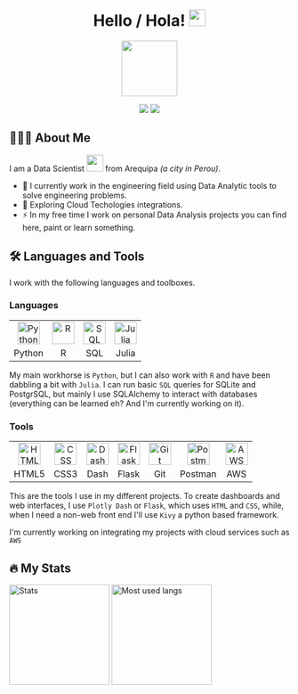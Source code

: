 <h1 align="center">Hello / Hola! <img src="https://media.giphy.com/media/hvRJCLFzcasrR4ia7z/giphy.gif" width="30"></h1>
<p align="center"><img src="https://media.giphy.com/media/M9gbBd9nbDrOTu1Mqx/giphy.gif" width="100"/></p>
<p align="center">
    <a href="https://www.linkedin.com/in/andrea-rondón-villanueva/"><img src="https://img.shields.io/badge/-Andrea%20Rondón%20Villanueva-blue?style=flat-square&logo=Linkedin&logoColor=white"></a>
    <a href="mailto: andrea.estefania.rv@gmail.com"><img src="https://img.shields.io/badge/-Email%20me!-green?style=flat-square&logo=Gmail&logoColor=white"></a>
</p>

## 👩🏽‍💻 About Me

I am a Data Scientist <img src="https://media.giphy.com/media/WUlplcMpOCEmTGBtBW/giphy.gif" width="30"> from Arequipa *(a city in Perou)*.

- 🔭 I currently work in the engineering field using Data Analytic tools to solve engineering problems.
- 🌱 Exploring Cloud Techologies integrations.
- ⚡ In my free time I work on personal Data Analysis projects you can find here, paint or learn something.


## 🛠 Languages and Tools

I work with the following languages and toolboxes.

### Languages

<table align="center">
    <tr align="center">
        <td><img src="https://cdn.jsdelivr.net/gh/devicons/devicon/icons/python/python-original.svg" title="Python" alt="Python" width="40" height="40"/></td>
        <td><img src="https://cdn.jsdelivr.net/gh/devicons/devicon/icons/r/r-original.svg" title="R" alt="R" width="40" height="40"/></td>
        <td><img src="https://cdn.jsdelivr.net/gh/devicons/devicon/icons/sqlite/sqlite-original.svg" title="SQL" alt="SQL" width="40" height="40"/></td>
        <td><img src="https://cdn.jsdelivr.net/gh/devicons/devicon/icons/julia/julia-original.svg" title="Julia" alt="Julia" width="40" height="40"/></td>
    </tr>
    <tr align="center">
        <td>Python</td>
        <td>R</td>
        <td>SQL</td>
        <td>Julia</td>
    </tr>
</table>

My main workhorse is `Python`, but I can also work with `R` and have been dabbling a bit with `Julia`. I can run basic `SQL` queries for SQLite and PostgrSQL, but mainly I use SQLAlchemy to interact with databases (everything can be learned eh? And I'm currently working on it).

### Tools

<table align="center">
    <tr align="center">
        <td><img src="https://cdn.jsdelivr.net/gh/devicons/devicon/icons/html5/html5-original.svg" title="HTML" alt="HTML" width="40" height="40"/></td>
        <td><img src="https://cdn.jsdelivr.net/gh/devicons/devicon/icons/css3/css3-original.svg" title="CSS" alt="CSS" width="40" height="40"/></td>
        <td><img src="https://www.vectorlogo.zone/logos/plot_ly/plot_ly-icon.svg" title="Dash" alt="Dash" width="40" height="40"/></td>
        <td><img src="https://cdn.jsdelivr.net/gh/devicons/devicon/icons/flask/flask-original.svg" title="Flask" alt="Flask" width="40" height="40"/></td>
        <td><img src="https://cdn.jsdelivr.net/gh/devicons/devicon/icons/git/git-original.svg" title="Git" alt="Git" width="40" height="40"/></td>
        <td><img src="https://www.vectorlogo.zone/logos/getpostman/getpostman-icon.svg" title="Postman" alt="Postman" width="40" height="40"/></td>
        <td><img src="https://cdn.jsdelivr.net/gh/devicons/devicon/icons/amazonwebservices/amazonwebservices-original.svg" title="AWS" alt="AWS" width="40" height="40"/></td>
    </tr>
    <tr align="center">
        <td>HTML5</td>
        <td>CSS3</td>
        <td>Dash</td>
        <td>Flask</td>
        <td>Git</td>
        <td>Postman</td>
        <td>AWS</td>
    </tr>
</table>

This are the tools I use in my different projects. To create dashboards and web interfaces, I use `Plotly Dash` or `Flask`, which uses `HTML` and `CSS`, while, when I need a non-web front end I'll use `Kivy` a python based framework.

I'm currently working on integrating my projects with cloud services such as `AWS`

## 🔥 My Stats

<p>
<img src="http://github-readme-streak-stats.herokuapp.com?user=drearondov&theme=dark&background=282828" title="Stats" alt="Stats" height="180"/>
<img src="https://github-readme-stats.vercel.app/api/top-langs/?username=drearondov&layout=compact&theme=gruvbox&hide=CSS" title="Langs" alt="Most used langs" height="180"/>
</p>
